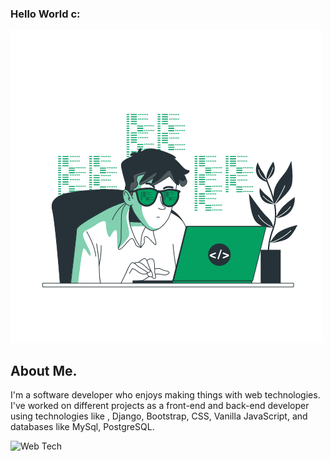 ### Hello World c:
![Hello wolrd](Coding.gif)

## About Me.
I'm a software developer who enjoys making things with web technologies. I've worked on different projects as a front-end and back-end developer using technologies like , Django, Bootstrap, CSS, Vanilla JavaScript, and databases like MySql, PostgreSQL.

![Web Tech](https://media1.giphy.com/media/xTiN0L7EW5trfOvEk0/giphy.gif?cid=ecf05e479588472kjc272bez096o6idywyjj2trp8kvqv64s&rid=giphy.gif&ct=g)
